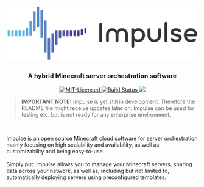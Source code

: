 <h1 align="center"> 
  <img width="500" src="../.docs/logo/v3/logo-v3-literal-partial-colored.png" alt="Impulse">
</h1>

<h3 align="center">
A hybrid Minecraft server orchestration software
</h3>

<p align="center">
  
  <a href="https://github.com/impulsecl/impulse/blob/master/.github/LICENSE">
  <img alt="MIT-Licensed" 
       src="https://img.shields.io/github/license/mashape/apistatus.svg?style=flat-square">
  </a>

  <a href="https://travis-ci.org/impulsecl/impulse">
  <img alt="Build Status"
       src="https://travis-ci.org/impulsecl/impulse.svg?branch=master">
  </a>
  
  <a href="https://www.codacy.com/app/ShadowAriaa/impulse?utm_source=github.com&amp;utm_medium=referral&amp;utm_content=impulsecl/impulse&amp;utm_campaign=Badge_Grade">
  <img src="https://api.codacy.com/project/badge/Grade/2dc0de0afed14b9f8e1aad5dcbc6d7b6"/>
  </a>

</p>

> <b>IMPORTANT NOTE:</b> Impulse is yet still in development. Therefore the README file might receive
updates later on. Impulse can be used for testing etc. but is not ready for any enterprise environment.

<br>

Impulse is an open source Minecraft cloud software for server orchestration mainly focusing 
on high scalability and availability, as well as customizability and being easy-to-use.
<br><br>
Simply put: Impulse allows you to manage your Minecraft servers, sharing data across your network,
as well as, including but not limited to, automatically deploying servers using preconfigured
templates.